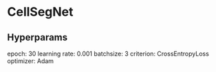 # CellSegNet

## Hyperparams
epoch: 30
learning rate: 0.001
batchsize: 3
criterion: CrossEntropyLoss
optimizer: Adam
